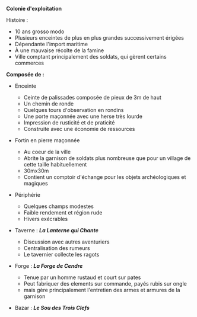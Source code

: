 **Colonie d'exploitation**

Histoire : 
- 10 ans grosso modo
- Plusieurs enceintes de plus en plus grandes  successivement érigées
- Dépendante l'import maritime
- À une mauvaise récolte de la famine
- Ville comptant principalement des soldats, qui gèrent certains commerces

**Composée de :**

- Enceinte
	- Ceinte de palissades composée de pieux de 3m de haut
	- Un chemin de ronde
	- Quelques tours d'observation en rondins
	- Une porte maçonnée avec une herse très lourde
	- Impression de rusticité et de praticité
	- Construite avec une économie de ressources

- Fortin en pierre maçonnée
	- Au coeur de la ville
	- Abrite la garnison de soldats plus nombreuse que pour un village de cette taille habituellement
	- 30mx30m
	- Contient un comptoir d'échange pour les objets archéologiques et magiques

- Périphérie
	- Quelques champs modestes
	- Faible rendement et région rude
	- Hivers exécrables

- Taverne : ***La Lanterne qui Chante***
	- Discussion avec autres aventuriers
	- Centralisation des rumeurs
	- Le tavernier collecte les ragots

- Forge : ***La Forge de Cendre***
	- Tenue par un homme rustaud et court sur pates
	- Peut fabriquer des elements sur commande, payés rubis sur ongle
	- mais gère principalement l'entretien des armes et armures de la garnison

- Bazar : ***Le Sou des Trois Clefs***
